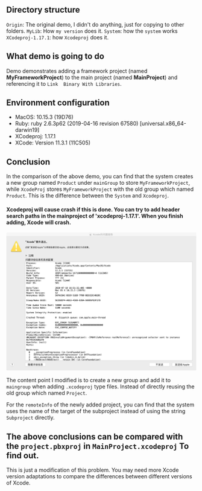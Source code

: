 

## Directory structure

`Origin`: The original demo, I didn't do anything, just for copying to other folders.
`MyLib`: How `my version` does it.
`System`:  how the `system` works
`XCodeproj-1.17.1`: how `Xcodeproj` does it.

## What demo is going to do

Demo demonstrates adding a framework project (named **MyFrameworkProject**) to the main project (named **MainProject**) and referencing it to `Link  Binary With Libraries`.

## Environment configuration

* MacOS: 10.15.3 (19D76)
* Ruby: ruby 2.6.3p62 (2019-04-16 revision 67580) [universal.x86_64-darwin19]
* XCodeproj: 1.17.1
* XCode: Version 11.3.1 (11C505)

## Conclusion

In the comparison of the above demo, you can find that the system creates a new group named `Product` under `mainGroup` to store `MyFrameworkProject`, while `XcodeProj` stores `MyFrameworkProject` with the old group which named `Product`. This is the difference between the `System` and `Xcodeproj`. 

#### Xcodeproj will cause crash if this is done. You can try to add header search paths in the mainproject of 'xcodeproj-1.17.1'. When you finish adding, Xcode will crash.

![](/img/1.jpg)

The content point I modified is to create a new group and add it to `maingroup` when adding `.xcodeproj` type files. Instead of directly reusing the old group which named `Project`.

For the `remoteInfo` of the newly added project, you can find that the system uses the name of the target of the subproject instead of using the string `Subproject` directly.


##  The above conclusions can be compared with the `project.pbxproj` in `MainProject.xcodeproj`  To find out.

This is just a modification of this problem. You may need more Xcode version adaptations to compare the differences between different versions of Xcode.
